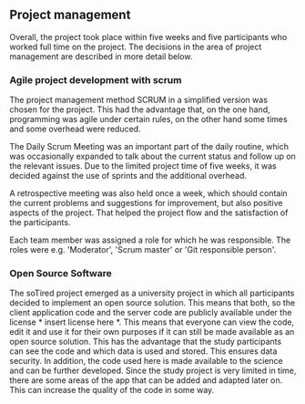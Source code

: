 ## Project management

Overall, the project took place within five weeks and five participants who worked full time on the project. 
The decisions in the area of project management are described in more detail below.

### Agile project development with scrum

The project management method SCRUM in a simplified version was chosen for the project. 
This had the advantage that, on the one hand, programming was agile under certain rules, on the other hand some times and some overhead were reduced.

The Daily Scrum Meeting was an important part of the daily routine, which was occasionally expanded to talk about the current status and follow up on the relevant issues. 
Due to the limited project time of five weeks, it was decided against the use of sprints and the additional overhead. 

A retrospective meeting was also held once a week, which should contain the current problems and suggestions for improvement, but also positive aspects of the project. 
That helped the project flow and the satisfaction of the participants.

Each team member was assigned a role for which he was responsible. The roles were e.g. 'Moderator', 'Scrum master' or 'Git responsible person'.


### Open Source Software

The soTired project emerged as a university project in which all participants decided to implement an open source solution. 
This means that both, so the client application code and the server code are publicly available under the license * insert license here *. 
This means that everyone can view the code, edit it and use it for their own purposes if it can still be made available as an open source solution. 
This has the advantage that the study participants can see the code and which data is used and stored. This ensures data security. 
In addition, the code used here is made available to the science and can be further developed. 
Since the study project is very limited in time, there are some areas of the app that can be added and adapted later on. 
This can increase the quality of the code in some way.